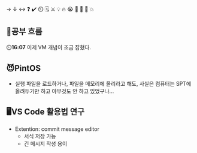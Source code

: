 → ↓ ↔ ❓ ✔️ ⏲️ 🗓️ ⚔️ 💡 🔥 😭 👏 🎵 🚨 💥

## 🧠공부 흐름
⏲️**16:07** 이제 VM 개념이 조금 잡혔다.  

## 😈PintOS
- 실행 파일을 로드하거나, 파일을 메모리에 올리라고 해도, 사실은 컴퓨터는 SPT에 올려두기만 하고 아무것도 안 하고 있었구나...  

## 🖥️VS Code 활용법 연구
- Extention: commit message editor
    - 서식 저장 가능
    - 긴 메시지 작성 용이

